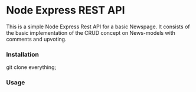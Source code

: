 # Node Express REST API
This is a simple Node Express Rest API for a basic Newspage. It consists of 
the basic implementation of the CRUD concept on News-models with comments and upvoting.

### Installation
git clone everything;

### Usage
